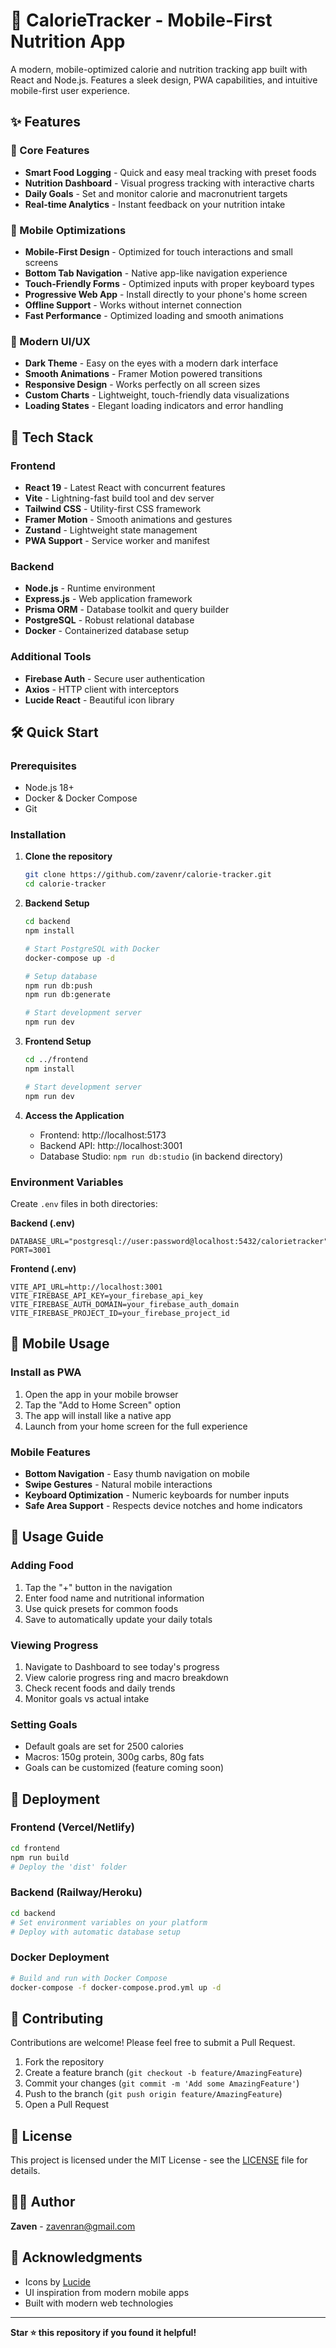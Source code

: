 # 📱 CalorieTracker - Mobile-First Nutrition App

A modern, mobile-optimized calorie and nutrition tracking app built with React and Node.js. Features a sleek design, PWA capabilities, and intuitive mobile-first user experience.

## ✨ Features

### 🎯 Core Features

- **Smart Food Logging** - Quick and easy meal tracking with preset foods
- **Nutrition Dashboard** - Visual progress tracking with interactive charts
- **Daily Goals** - Set and monitor calorie and macronutrient targets
- **Real-time Analytics** - Instant feedback on your nutrition intake

### 📱 Mobile Optimizations

- **Mobile-First Design** - Optimized for touch interactions and small screens
- **Bottom Tab Navigation** - Native app-like navigation experience
- **Touch-Friendly Forms** - Optimized inputs with proper keyboard types
- **Progressive Web App** - Install directly to your phone's home screen
- **Offline Support** - Works without internet connection
- **Fast Performance** - Optimized loading and smooth animations

### 🎨 Modern UI/UX

- **Dark Theme** - Easy on the eyes with a modern dark interface
- **Smooth Animations** - Framer Motion powered transitions
- **Responsive Design** - Works perfectly on all screen sizes
- **Custom Charts** - Lightweight, touch-friendly data visualizations
- **Loading States** - Elegant loading indicators and error handling

## 🚀 Tech Stack

### Frontend

- **React 19** - Latest React with concurrent features
- **Vite** - Lightning-fast build tool and dev server
- **Tailwind CSS** - Utility-first CSS framework
- **Framer Motion** - Smooth animations and gestures
- **Zustand** - Lightweight state management
- **PWA Support** - Service worker and manifest

### Backend

- **Node.js** - Runtime environment
- **Express.js** - Web application framework
- **Prisma ORM** - Database toolkit and query builder
- **PostgreSQL** - Robust relational database
- **Docker** - Containerized database setup

### Additional Tools

- **Firebase Auth** - Secure user authentication
- **Axios** - HTTP client with interceptors
- **Lucide React** - Beautiful icon library

## 🛠️ Quick Start

### Prerequisites

- Node.js 18+
- Docker & Docker Compose
- Git

### Installation

1. **Clone the repository**

   ```bash
   git clone https://github.com/zavenr/calorie-tracker.git
   cd calorie-tracker
   ```

2. **Backend Setup**

   ```bash
   cd backend
   npm install

   # Start PostgreSQL with Docker
   docker-compose up -d

   # Setup database
   npm run db:push
   npm run db:generate

   # Start development server
   npm run dev
   ```

3. **Frontend Setup**

   ```bash
   cd ../frontend
   npm install

   # Start development server
   npm run dev
   ```

4. **Access the Application**
   - Frontend: http://localhost:5173
   - Backend API: http://localhost:3001
   - Database Studio: `npm run db:studio` (in backend directory)

### Environment Variables

Create `.env` files in both directories:

**Backend (.env)**

```env
DATABASE_URL="postgresql://user:password@localhost:5432/calorietracker"
PORT=3001
```

**Frontend (.env)**

```env
VITE_API_URL=http://localhost:3001
VITE_FIREBASE_API_KEY=your_firebase_api_key
VITE_FIREBASE_AUTH_DOMAIN=your_firebase_auth_domain
VITE_FIREBASE_PROJECT_ID=your_firebase_project_id
```

## 📱 Mobile Usage

### Install as PWA

1. Open the app in your mobile browser
2. Tap the "Add to Home Screen" option
3. The app will install like a native app
4. Launch from your home screen for the full experience

### Mobile Features

- **Bottom Navigation** - Easy thumb navigation on mobile
- **Swipe Gestures** - Natural mobile interactions
- **Keyboard Optimization** - Numeric keyboards for number inputs
- **Safe Area Support** - Respects device notches and home indicators

## 🎯 Usage Guide

### Adding Food

1. Tap the "+" button in the navigation
2. Enter food name and nutritional information
3. Use quick presets for common foods
4. Save to automatically update your daily totals

### Viewing Progress

1. Navigate to Dashboard to see today's progress
2. View calorie progress ring and macro breakdown
3. Check recent foods and daily trends
4. Monitor goals vs actual intake

### Setting Goals

- Default goals are set for 2500 calories
- Macros: 150g protein, 300g carbs, 80g fats
- Goals can be customized (feature coming soon)

## 🚀 Deployment

### Frontend (Vercel/Netlify)

```bash
cd frontend
npm run build
# Deploy the 'dist' folder
```

### Backend (Railway/Heroku)

```bash
cd backend
# Set environment variables on your platform
# Deploy with automatic database setup
```

### Docker Deployment

```bash
# Build and run with Docker Compose
docker-compose -f docker-compose.prod.yml up -d
```

## 🤝 Contributing

Contributions are welcome! Please feel free to submit a Pull Request.

1. Fork the repository
2. Create a feature branch (`git checkout -b feature/AmazingFeature`)
3. Commit your changes (`git commit -m 'Add some AmazingFeature'`)
4. Push to the branch (`git push origin feature/AmazingFeature`)
5. Open a Pull Request

## 📝 License

This project is licensed under the MIT License - see the [LICENSE](LICENSE) file for details.

## 👨‍💻 Author

**Zaven** - [zavenran@gmail.com](mailto:zavenran@gmail.com)

## 🙏 Acknowledgments

- Icons by [Lucide](https://lucide.dev/)
- UI inspiration from modern mobile apps
- Built with modern web technologies

---

**Star ⭐ this repository if you found it helpful!**

